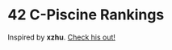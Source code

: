 # 42 C-Piscine Rankings

Inspired by **xzhu**. [Check his out!](https://github.com/xlz447/42-Piscine-C-ranking)
